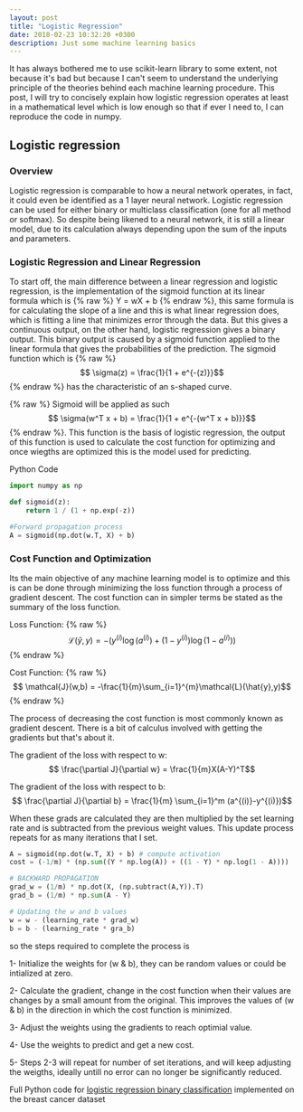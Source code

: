 ```yaml
---
layout: post
title: "Logistic Regression"
date: 2018-02-23 10:32:20 +0300
description: Just some machine learning basics
---
```


It has always bothered me to use scikit-learn library to some extent, not because it's bad but because I can't seem to understand the underlying principle of the theories behind each machine learning procedure. This post, I will try to concisely explain how logistic regression operates at least in a mathematical level which is low enough so that if ever I need to, I can reproduce the code in numpy.

## Logistic regression

### Overview

Logistic regression is comparable to how a neural network operates, in fact, it could even be identified as a 1 layer neural network. Logistic regression can be used for either binary or multiclass classification (one for all method or softmax). So despite being likened to a neural network, it is still a linear model, due to its calculation always depending upon the sum of the inputs and parameters.

### Logistic Regression and Linear Regression

To start off, the main difference between a linear regression and logistic regression, is the implementation of the sigmoid function at its linear formula which is {% raw %} Y = wX + b {% endraw %}, this same formula is for calculating the slope of a line and this is what linear regression does, which is fitting a line that minimizes error through the data. But this gives a continuous output, on the other hand, logistic regression gives a binary output. This binary output is caused by a sigmoid function applied to the linear formula that gives the probabilities of the prediction. The sigmoid function which is {% raw %} $$ \sigma(z) =  \frac{1}{1 + e^{-(z)}}$$ {% endraw %}  has the characteristic of an s-shaped curve.

{% raw %} Sigmoid will be applied as such $$ \sigma(w^T x + b) =  \frac{1}{1 + e^{-(w^T x + b)}}$$ {% endraw %}. This function is the basis of logistic regression, the output of this function is used to calculate the cost function for optimizing and once wiegths are optimized this is the model used for predicting.

Python Code
```python
import numpy as np

def sigmoid(z):
    return 1 / (1 + np.exp(-z))

#Forward propagation process
A = sigmoid(np.dot(w.T, X) + b)
```

### Cost Function and Optimization

Its the main objective of any machine learning model is to optimize and this is can be done through minimizing the loss function through a process of gradient descent. The cost function can in simpler terms be stated as the summary of the loss function.

Loss Function: {% raw %} $$ \mathcal{L}(\hat{y},y) = -(y^{(i)}\log(a^{(i)})+(1-y^{(i)})\log(1-a^{(i)}))$$ {% endraw %}

Cost Function:  {% raw %} $$ \mathcal{J}(w,b) = -\frac{1}{m}\sum_{i=1}^{m}\mathcal{L}(\hat{y},y)$$ {% endraw %}

The process of decreasing the cost function is most commonly known as gradient descent. There is a bit of calculus involved with getting the gradients but that's about it.

The gradient of the loss with respect to w: $$ \frac{\partial J}{\partial w} = \frac{1}{m}X(A-Y)^T$$

The gradient of the loss with respect to b: $$ \frac{\partial J}{\partial b} = \frac{1}{m} \sum_{i=1}^m (a^{(i)}-y^{(i)})$$

When these grads are calculated they are then multiplied by the set learning rate and is subtracted from the previous weight values. This update process repeats for as many iterations that I set.

```python
A = sigmoid(np.dot(w.T, X) + b) # compute activation
cost = (-1/m) * (np.sum((Y * np.log(A)) + ((1 - Y) * np.log(1 - A))))   # compute cost

# BACKWARD PROPAGATION
grad_w = (1/m) * np.dot(X, (np.subtract(A,Y)).T)
grad_b = (1/m) * np.sum(A - Y)

# Updating the w and b values
w = w - (learning_rate * grad_w)
b = b - (learning_rate * gra_b)
```

so the steps required to complete the process is

1- Initialize the weights for (w & b), they can be random values or could be intialized at zero.

2- Calculate the gradient, change in the cost function when their values are changes by a small amount from the original. This improves the values of (w & b) in the direction in which the cost function is minimized.

3- Adjust the weights using the gradients to reach optimial value.

4- Use the weights to predict and get a new cost.

5- Steps 2-3 will repeat for number of set iterations, and will keep adjusting the weigths, ideally untill no error can no longer be significantly reduced.

Full Python code for [logistic regression binary classification](https://github.com/ryanliwag/ryanliwag.github.io/blob/master/notebooks/logistic-regression.ipynb) implemented on the breast cancer dataset
